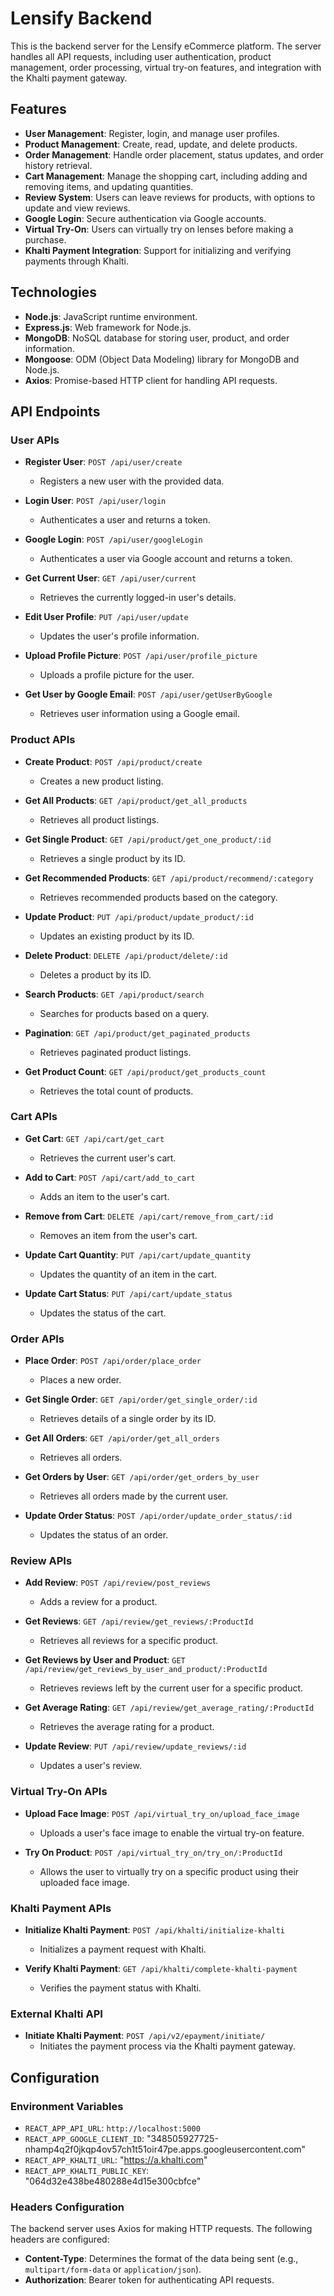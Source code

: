 # Lensify Backend

This is the backend server for the Lensify eCommerce platform. The server handles all API requests, including user authentication, product management, order processing, virtual try-on features, and integration with the Khalti payment gateway.

## Features

- **User Management**: Register, login, and manage user profiles.
- **Product Management**: Create, read, update, and delete products.
- **Order Management**: Handle order placement, status updates, and order history retrieval.
- **Cart Management**: Manage the shopping cart, including adding and removing items, and updating quantities.
- **Review System**: Users can leave reviews for products, with options to update and view reviews.
- **Google Login**: Secure authentication via Google accounts.
- **Virtual Try-On**: Users can virtually try on lenses before making a purchase.
- **Khalti Payment Integration**: Support for initializing and verifying payments through Khalti.

## Technologies

- **Node.js**: JavaScript runtime environment.
- **Express.js**: Web framework for Node.js.
- **MongoDB**: NoSQL database for storing user, product, and order information.
- **Mongoose**: ODM (Object Data Modeling) library for MongoDB and Node.js.
- **Axios**: Promise-based HTTP client for handling API requests.

## API Endpoints

### User APIs

- **Register User**: `POST /api/user/create`
  - Registers a new user with the provided data.
  
- **Login User**: `POST /api/user/login`
  - Authenticates a user and returns a token.
  
- **Google Login**: `POST /api/user/googleLogin`
  - Authenticates a user via Google account and returns a token.
  
- **Get Current User**: `GET /api/user/current`
  - Retrieves the currently logged-in user's details.
  
- **Edit User Profile**: `PUT /api/user/update`
  - Updates the user's profile information.
  
- **Upload Profile Picture**: `POST /api/user/profile_picture`
  - Uploads a profile picture for the user.
  
- **Get User by Google Email**: `POST /api/user/getUserByGoogle`
  - Retrieves user information using a Google email.

### Product APIs

- **Create Product**: `POST /api/product/create`
  - Creates a new product listing.
  
- **Get All Products**: `GET /api/product/get_all_products`
  - Retrieves all product listings.
  
- **Get Single Product**: `GET /api/product/get_one_product/:id`
  - Retrieves a single product by its ID.
  
- **Get Recommended Products**: `GET /api/product/recommend/:category`
  - Retrieves recommended products based on the category.
  
- **Update Product**: `PUT /api/product/update_product/:id`
  - Updates an existing product by its ID.
  
- **Delete Product**: `DELETE /api/product/delete/:id`
  - Deletes a product by its ID.
  
- **Search Products**: `GET /api/product/search`
  - Searches for products based on a query.
  
- **Pagination**: `GET /api/product/get_paginated_products`
  - Retrieves paginated product listings.
  
- **Get Product Count**: `GET /api/product/get_products_count`
  - Retrieves the total count of products.

### Cart APIs

- **Get Cart**: `GET /api/cart/get_cart`
  - Retrieves the current user's cart.
  
- **Add to Cart**: `POST /api/cart/add_to_cart`
  - Adds an item to the user's cart.
  
- **Remove from Cart**: `DELETE /api/cart/remove_from_cart/:id`
  - Removes an item from the user's cart.
  
- **Update Cart Quantity**: `PUT /api/cart/update_quantity`
  - Updates the quantity of an item in the cart.
  
- **Update Cart Status**: `PUT /api/cart/update_status`
  - Updates the status of the cart.

### Order APIs

- **Place Order**: `POST /api/order/place_order`
  - Places a new order.
  
- **Get Single Order**: `GET /api/order/get_single_order/:id`
  - Retrieves details of a single order by its ID.
  
- **Get All Orders**: `GET /api/order/get_all_orders`
  - Retrieves all orders.
  
- **Get Orders by User**: `GET /api/order/get_orders_by_user`
  - Retrieves all orders made by the current user.
  
- **Update Order Status**: `POST /api/order/update_order_status/:id`
  - Updates the status of an order.

### Review APIs

- **Add Review**: `POST /api/review/post_reviews`
  - Adds a review for a product.
  
- **Get Reviews**: `GET /api/review/get_reviews/:ProductId`
  - Retrieves all reviews for a specific product.
  
- **Get Reviews by User and Product**: `GET /api/review/get_reviews_by_user_and_product/:ProductId`
  - Retrieves reviews left by the current user for a specific product.
  
- **Get Average Rating**: `GET /api/review/get_average_rating/:ProductId`
  - Retrieves the average rating for a product.
  
- **Update Review**: `PUT /api/review/update_reviews/:id`
  - Updates a user's review.

### Virtual Try-On APIs

- **Upload Face Image**: `POST /api/virtual_try_on/upload_face_image`
  - Uploads a user's face image to enable the virtual try-on feature.
  
- **Try On Product**: `POST /api/virtual_try_on/try_on/:ProductId`
  - Allows the user to virtually try on a specific product using their uploaded face image.

### Khalti Payment APIs

- **Initialize Khalti Payment**: `POST /api/khalti/initialize-khalti`
  - Initializes a payment request with Khalti.
  
- **Verify Khalti Payment**: `GET /api/khalti/complete-khalti-payment`
  - Verifies the payment status with Khalti.

### External Khalti API

- **Initiate Khalti Payment**: `POST /api/v2/epayment/initiate/`
  - Initiates the payment process via the Khalti payment gateway.

## Configuration

### Environment Variables

- `REACT_APP_API_URL`:  `http://localhost:5000`
- `REACT_APP_GOOGLE_CLIENT_ID`: "348505927725-nhamp4q2f0jkqp4ov57ch1t51oir47pe.apps.googleusercontent.com"
- `REACT_APP_KHALTI_URL`: "https://a.khalti.com"
- `REACT_APP_KHALTI_PUBLIC_KEY`: "064d32e438be480288e4d15e300cbfce"

### Headers Configuration

The backend server uses Axios for making HTTP requests. The following headers are configured:

- **Content-Type**: Determines the format of the data being sent (e.g., `multipart/form-data` or `application/json`).
- **Authorization**: Bearer token for authenticating API requests.
